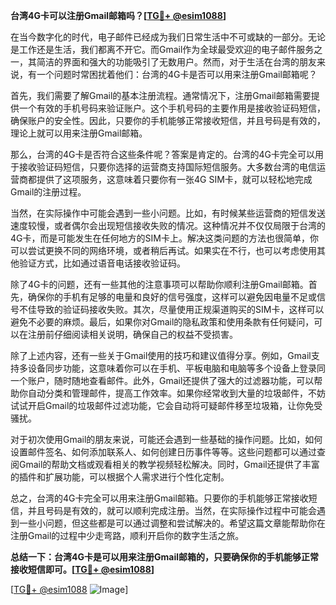**台湾4G卡可以注册Gmail邮箱吗？[[TG💪+ @esim1088](https://t.me/s/esim1088)]**

在当今数字化的时代，电子邮件已经成为我们日常生活中不可或缺的一部分。无论是工作还是生活，我们都离不开它。而Gmail作为全球最受欢迎的电子邮件服务之一，其简洁的界面和强大的功能吸引了无数用户。然而，对于生活在台湾的朋友来说，有一个问题时常困扰着他们：台湾的4G卡是否可以用来注册Gmail邮箱呢？

首先，我们需要了解Gmail的基本注册流程。通常情况下，注册Gmail邮箱需要提供一个有效的手机号码来验证账户。这个手机号码的主要作用是接收验证码短信，确保账户的安全性。因此，只要你的手机能够正常接收短信，并且号码是有效的，理论上就可以用来注册Gmail邮箱。

那么，台湾的4G卡是否符合这些条件呢？答案是肯定的。台湾的4G卡完全可以用于接收验证码短信，只要你选择的运营商支持国际短信服务。大多数台湾的电信运营商都提供了这项服务，这意味着只要你有一张4G SIM卡，就可以轻松地完成Gmail的注册过程。

当然，在实际操作中可能会遇到一些小问题。比如，有时候某些运营商的短信发送速度较慢，或者偶尔会出现短信接收失败的情况。这种情况并不仅仅局限于台湾的4G卡，而是可能发生在任何地方的SIM卡上。解决这类问题的方法也很简单，你可以尝试更换不同的网络环境，或者稍后再试。如果实在不行，也可以考虑使用其他验证方式，比如通过语音电话接收验证码。

除了4G卡的问题，还有一些其他的注意事项可以帮助你顺利注册Gmail邮箱。首先，确保你的手机有足够的电量和良好的信号强度，这样可以避免因电量不足或信号不佳导致的验证码接收失败。其次，尽量使用正规渠道购买的SIM卡，这样可以避免不必要的麻烦。最后，如果你对Gmail的隐私政策和使用条款有任何疑问，可以在注册前仔细阅读相关说明，确保自己的权益不受损害。

除了上述内容，还有一些关于Gmail使用的技巧和建议值得分享。例如，Gmail支持多设备同步功能，这意味着你可以在手机、平板电脑和电脑等多个设备上登录同一个账户，随时随地查看邮件。此外，Gmail还提供了强大的过滤器功能，可以帮助你自动分类和管理邮件，提高工作效率。如果你经常收到大量的垃圾邮件，不妨试试开启Gmail的垃圾邮件过滤功能，它会自动将可疑邮件移至垃圾箱，让你免受骚扰。

对于初次使用Gmail的朋友来说，可能还会遇到一些基础的操作问题。比如，如何设置邮件签名、如何添加联系人、如何创建日历事件等等。这些问题都可以通过查阅Gmail的帮助文档或观看相关的教学视频轻松解决。同时，Gmail还提供了丰富的插件和扩展功能，可以根据个人需求进行个性化定制。

总之，台湾的4G卡完全可以用来注册Gmail邮箱。只要你的手机能够正常接收短信，并且号码是有效的，就可以顺利完成注册。当然，在实际操作过程中可能会遇到一些小问题，但这些都是可以通过调整和尝试解决的。希望这篇文章能帮助你在注册Gmail的过程中少走弯路，顺利开启你的数字生活之旅。

**总结一下：台湾4G卡是可以用来注册Gmail邮箱的，只要确保你的手机能够正常接收短信即可。[[TG💪+ @esim1088](https://t.me/s/esim1088)]**

[[TG💪+ @esim1088](https://t.me/s/esim1088) ![Image](https://i.postimg.cc/4NQfJmqS/Snipaste-2025-05-13-00-14-12.png)]